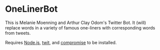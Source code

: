 # OneLinerBot

This is Melanie Moenning and Arthur Clay Odom's Twitter Bot. It (will) replace words in a variety of famous one-liners with corresponding words from tweets.

Requires [Node.js](https://nodejs.org/ "Node.js homepage"), [twit](https://www.npmjs.com/package/twit "twit's npm page"), and [compromise](https://compromise.cool/ "Compromise homepage") to be installed.

